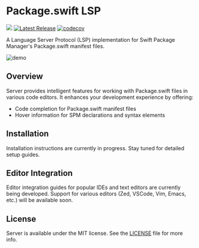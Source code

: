 # Package.swift LSP

![](https://img.shields.io/badge/Platform-macOS-6464aa)
[![Latest Release](https://img.shields.io/github/release/kattouf/package-swift-lsp.svg)](https://github.com/kattouf/package-swift-lsp/releases/latest)
[![codecov](https://codecov.io/gh/kattouf/package-swift-lsp/graph/badge.svg?token=ZV3UW5KJ6U)](https://codecov.io/gh/kattouf/package-swift-lsp)

A Language Server Protocol (LSP) implementation for Swift Package Manager's Package.swift manifest files.

![demo](https://github.com/user-attachments/assets/4caa7126-a2d7-45dd-b663-2d3f31817f74)

## Overview

Server provides intelligent features for working with Package.swift files in various code editors. It enhances your development experience by offering:

- Code completion for Package.swift manifest files
- Hover information for SPM declarations and syntax elements

## Installation

Installation instructions are currently in progress. Stay tuned for detailed setup guides.

## Editor Integration

Editor integration guides for popular IDEs and text editors are currently being developed. Support for various editors (Zed, VSCode, Vim, Emacs, etc.) will be available soon.

## License

Server is available under the MIT license. See the [LICENSE](LICENSE) file for more info.
